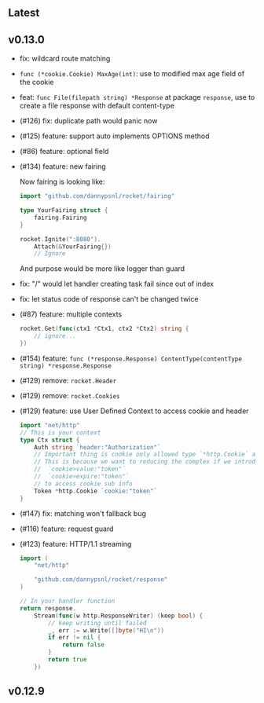 ## Latest

## v0.13.0

- fix: wildcard route matching
- `func (*cookie.Cookie) MaxAge(int)`: use to modified max age field of the cookie
- feat: `func File(filepath string) *Response` at package `response`, use to create a file response with default content-type
- (#126) fix: duplicate path would panic now
- (#125) feature: support auto implements OPTIONS method
- (#86) feature: optional field
- (#134) feature: new fairing

	Now fairing is looking like:
	```go
	import "github.com/dannypsnl/rocket/fairing"

	type YourFairing struct {
		fairing.Fairing
	}

	rocket.Ignite(":8080").
		Attach(&YourFairing{})
		// Ignore
	```
	And purpose would be more like logger than guard

- fix: "/" would let handler creating task fail since out of index
- fix: let status code of response can't be changed twice
- (#87) feature: multiple contexts
	```go
	rocket.Get(func(ctx1 *Ctx1, ctx2 *Ctx2) string {
		// ignore...
	})
	```
- (#154) feature: `func (*response.Response) ContentType(contentType string) *response.Response`
- (#129) remove: `rocket.Header`
- (#129) remove: `rocket.Cookies`
- (#129) feature: use User Defined Context to access cookie and header
	```go
	import "net/http"
	// This is your context
	type Ctx struct {
		Auth string `header:"Authorization"`
		// Important thing is cookie only allowed type `*http.Cookie` as field
		// This is because we want to reducing the complex if we introduce
		//	`cookie>value:"token"`
		//	`cookie>expire:"token"`
		// to access cookie sub info
		Token *http.Cookie `cookie:"token"`
	}
	```
- (#147) fix: matching won't fallback bug
- (#116) feature: request guard
- (#123) feature: HTTP/1.1 streaming
	```go
	import (
		"net/http"

		"github.com/dannypsnl/rocket/response"
	)

	// In your handler function
	return response.
		Stream(func(w http.ResponseWriter) (keep bool) {
			// keep writing until failed
			_, err := w.Write([]byte("HI\n"))
			if err != nil {
				return false
			}
			return true
		})
	```


## v0.12.9
